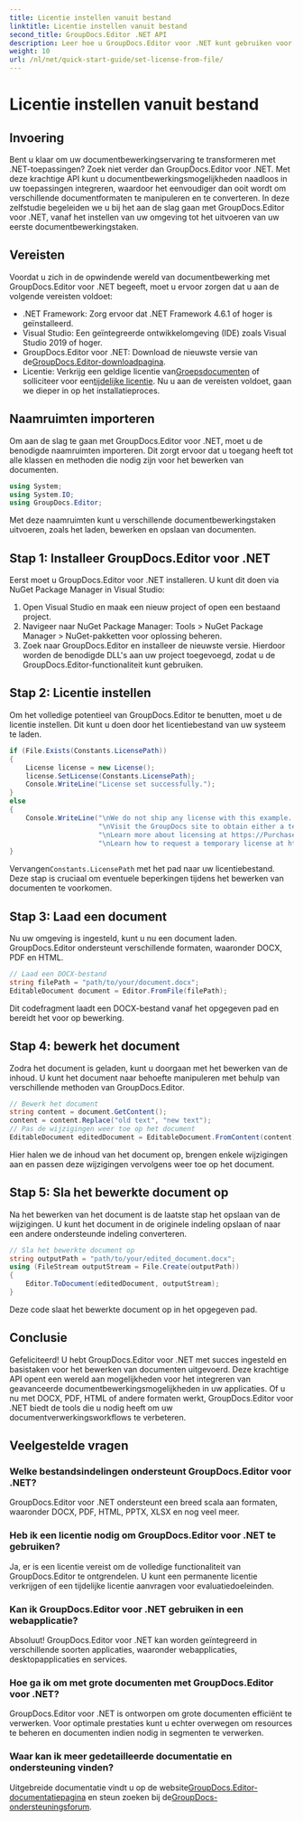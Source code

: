 ```yaml
---
title: Licentie instellen vanuit bestand
linktitle: Licentie instellen vanuit bestand
second_title: GroupDocs.Editor .NET API
description: Leer hoe u GroupDocs.Editor voor .NET kunt gebruiken voor naadloze documentbewerking in uw toepassingen. Inclusief stap-voor-stap handleiding, tips en veelgestelde vragen.
weight: 10
url: /nl/net/quick-start-guide/set-license-from-file/
---
```


# Licentie instellen vanuit bestand

## Invoering
Bent u klaar om uw documentbewerkingservaring te transformeren met .NET-toepassingen? Zoek niet verder dan GroupDocs.Editor voor .NET. Met deze krachtige API kunt u documentbewerkingsmogelijkheden naadloos in uw toepassingen integreren, waardoor het eenvoudiger dan ooit wordt om verschillende documentformaten te manipuleren en te converteren. In deze zelfstudie begeleiden we u bij het aan de slag gaan met GroupDocs.Editor voor .NET, vanaf het instellen van uw omgeving tot het uitvoeren van uw eerste documentbewerkingstaken.
## Vereisten
Voordat u zich in de opwindende wereld van documentbewerking met GroupDocs.Editor voor .NET begeeft, moet u ervoor zorgen dat u aan de volgende vereisten voldoet:
- .NET Framework: Zorg ervoor dat .NET Framework 4.6.1 of hoger is geïnstalleerd.
- Visual Studio: Een geïntegreerde ontwikkelomgeving (IDE) zoals Visual Studio 2019 of hoger.
-  GroupDocs.Editor voor .NET: Download de nieuwste versie van de[GroupDocs.Editor-downloadpagina](https://releases.groupdocs.com/editor/net/).
-  Licentie: Verkrijg een geldige licentie van[Groepsdocumenten](https://purchase.groupdocs.com/buy) of solliciteer voor een[tijdelijke licentie](https://purchase.groupdocs.com/temporary-license/).
Nu u aan de vereisten voldoet, gaan we dieper in op het installatieproces.
## Naamruimten importeren
Om aan de slag te gaan met GroupDocs.Editor voor .NET, moet u de benodigde naamruimten importeren. Dit zorgt ervoor dat u toegang heeft tot alle klassen en methoden die nodig zijn voor het bewerken van documenten.
```csharp
using System;
using System.IO;
using GroupDocs.Editor;
```
Met deze naamruimten kunt u verschillende documentbewerkingstaken uitvoeren, zoals het laden, bewerken en opslaan van documenten.
## Stap 1: Installeer GroupDocs.Editor voor .NET
Eerst moet u GroupDocs.Editor voor .NET installeren. U kunt dit doen via NuGet Package Manager in Visual Studio:
1. Open Visual Studio en maak een nieuw project of open een bestaand project.
2. Navigeer naar NuGet Package Manager: Tools > NuGet Package Manager > NuGet-pakketten voor oplossing beheren.
3. Zoek naar GroupDocs.Editor en installeer de nieuwste versie.
Hierdoor worden de benodigde DLL's aan uw project toegevoegd, zodat u de GroupDocs.Editor-functionaliteit kunt gebruiken.
## Stap 2: Licentie instellen
Om het volledige potentieel van GroupDocs.Editor te benutten, moet u de licentie instellen. Dit kunt u doen door het licentiebestand van uw systeem te laden.
```csharp
if (File.Exists(Constants.LicensePath))
{
    License license = new License();
    license.SetLicense(Constants.LicensePath);
    Console.WriteLine("License set successfully.");
}
else
{
    Console.WriteLine("\nWe do not ship any license with this example. " +
                      "\nVisit the GroupDocs site to obtain either a temporary or permanent license. " +
                      "\nLearn more about licensing at https://Purchase.groupdocs.com/faqs/licensing. " +
                      "\nLearn how to request a temporary license at https://aankoop.groupdocs.com/tijdelijke-licentie.");
}
```
 Vervangen`Constants.LicensePath` met het pad naar uw licentiebestand. Deze stap is cruciaal om eventuele beperkingen tijdens het bewerken van documenten te voorkomen. 
## Stap 3: Laad een document
Nu uw omgeving is ingesteld, kunt u nu een document laden. GroupDocs.Editor ondersteunt verschillende formaten, waaronder DOCX, PDF en HTML.
```csharp
// Laad een DOCX-bestand
string filePath = "path/to/your/document.docx";
EditableDocument document = Editor.FromFile(filePath);
```
Dit codefragment laadt een DOCX-bestand vanaf het opgegeven pad en bereidt het voor op bewerking.
## Stap 4: bewerk het document
Zodra het document is geladen, kunt u doorgaan met het bewerken van de inhoud. U kunt het document naar behoefte manipuleren met behulp van verschillende methoden van GroupDocs.Editor.
```csharp
// Bewerk het document
string content = document.GetContent();
content = content.Replace("old text", "new text");
// Pas de wijzigingen weer toe op het document
EditableDocument editedDocument = EditableDocument.FromContent(content);
```
Hier halen we de inhoud van het document op, brengen enkele wijzigingen aan en passen deze wijzigingen vervolgens weer toe op het document.
## Stap 5: Sla het bewerkte document op
Na het bewerken van het document is de laatste stap het opslaan van de wijzigingen. U kunt het document in de originele indeling opslaan of naar een andere ondersteunde indeling converteren.
```csharp
// Sla het bewerkte document op
string outputPath = "path/to/your/edited_document.docx";
using (FileStream outputStream = File.Create(outputPath))
{
    Editor.ToDocument(editedDocument, outputStream);
}
```
Deze code slaat het bewerkte document op in het opgegeven pad.
## Conclusie
Gefeliciteerd! U hebt GroupDocs.Editor voor .NET met succes ingesteld en basistaken voor het bewerken van documenten uitgevoerd. Deze krachtige API opent een wereld aan mogelijkheden voor het integreren van geavanceerde documentbewerkingsmogelijkheden in uw applicaties. Of u nu met DOCX, PDF, HTML of andere formaten werkt, GroupDocs.Editor voor .NET biedt de tools die u nodig heeft om uw documentverwerkingsworkflows te verbeteren.
## Veelgestelde vragen
### Welke bestandsindelingen ondersteunt GroupDocs.Editor voor .NET?
GroupDocs.Editor voor .NET ondersteunt een breed scala aan formaten, waaronder DOCX, PDF, HTML, PPTX, XLSX en nog veel meer.
### Heb ik een licentie nodig om GroupDocs.Editor voor .NET te gebruiken?
Ja, er is een licentie vereist om de volledige functionaliteit van GroupDocs.Editor te ontgrendelen. U kunt een permanente licentie verkrijgen of een tijdelijke licentie aanvragen voor evaluatiedoeleinden.
### Kan ik GroupDocs.Editor voor .NET gebruiken in een webapplicatie?
Absoluut! GroupDocs.Editor voor .NET kan worden geïntegreerd in verschillende soorten applicaties, waaronder webapplicaties, desktopapplicaties en services.
### Hoe ga ik om met grote documenten met GroupDocs.Editor voor .NET?
GroupDocs.Editor voor .NET is ontworpen om grote documenten efficiënt te verwerken. Voor optimale prestaties kunt u echter overwegen om resources te beheren en documenten indien nodig in segmenten te verwerken.
### Waar kan ik meer gedetailleerde documentatie en ondersteuning vinden?
 Uitgebreide documentatie vindt u op de website[GroupDocs.Editor-documentatiepagina](https://tutorials.groupdocs.com/editor/net/) en steun zoeken bij de[GroupDocs-ondersteuningsforum](https://forum.groupdocs.com/c/editor/20).